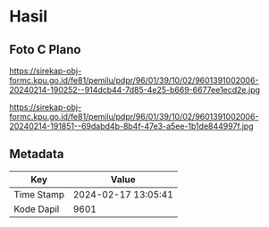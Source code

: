# Hasil

## Foto C Plano

https://sirekap-obj-formc.kpu.go.id/fe81/pemilu/pdpr/96/01/39/10/02/9601391002006-20240214-190252--914dcb44-7d85-4e25-b669-6677ee1ecd2e.jpg

https://sirekap-obj-formc.kpu.go.id/fe81/pemilu/pdpr/96/01/39/10/02/9601391002006-20240214-191851--69dabd4b-8b4f-47e3-a5ee-1b1de844997f.jpg


## Metadata

| Key        | Value               |
| ---------- | ------------------- |
| Time Stamp | 2024-02-17 13:05:41 |
| Kode Dapil | 9601                |



